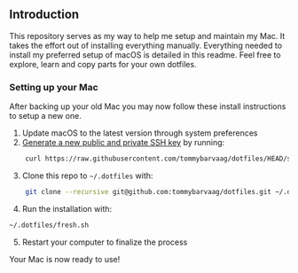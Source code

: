 ## Introduction

This repository serves as my way to help me setup and maintain my Mac. It takes the effort out of installing everything manually. Everything needed to install my preferred setup of macOS is detailed in this readme. Feel free to explore, learn and copy parts for your own dotfiles.

### Setting up your Mac

After backing up your old Mac you may now follow these install instructions to setup a new one.

1. Update macOS to the latest version through system preferences
2. [Generate a new public and private SSH key](https://docs.github.com/en/github/authenticating-to-github/generating-a-new-ssh-key-and-adding-it-to-the-ssh-agent) by running:

```zsh
    curl https://raw.githubusercontent.com/tommybarvaag/dotfiles/HEAD/ssh.sh | sh -s "<your-email-address>"
```

3. Clone this repo to `~/.dotfiles` with:

```zsh
    git clone --recursive git@github.com:tommybarvaag/dotfiles.git ~/.dotfiles
```

4. Run the installation with:

```zsh
~/.dotfiles/fresh.sh
```

5. Restart your computer to finalize the process

Your Mac is now ready to use!
